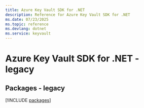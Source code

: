 ```yaml
---
title: Azure Key Vault SDK for .NET
description: Reference for Azure Key Vault SDK for .NET
ms.date: 07/23/2025
ms.topic: reference
ms.devlang: dotnet
ms.service: keyvault
---
```

# Azure Key Vault SDK for .NET - legacy
## Packages - legacy
[!INCLUDE [packages](key-vault-index.md)]